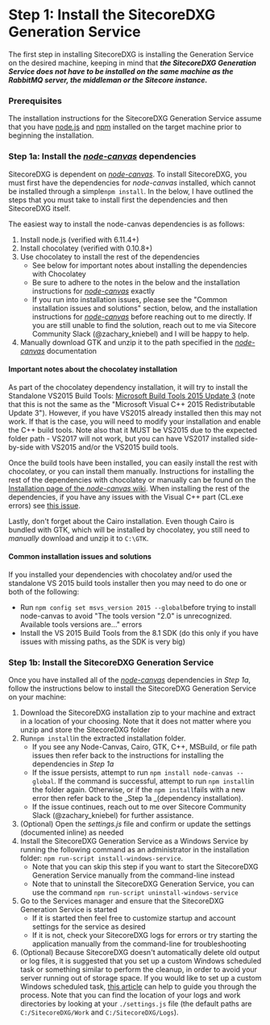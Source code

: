 # Step 1: Install the SitecoreDXG Generation Service

The first step in installing SitecoreDXG is installing the Generation Service on the desired machine, keeping in mind that _**the SitecoreDXG Generation Service does not have to be installed on the same machine as the RabbitMQ server, the middleman or the Sitecore instance.**_

### Prerequisites

The installation instructions for the SitecoreDXG Generation Service assume that you have [node.js](https://nodejs.org/en/) and [npm](https://www.npmjs.com/) installed on the target machine prior to beginning the installation.

### Step 1a: Install the [_node-canvas_](https://github.com/Automattic/node-canvas/wiki/Installation%3A-Windows) dependencies

SitecoreDXG is dependent on [_node-canvas_](https://github.com/Automattic/node-canvas/wiki/Installation%3A-Windows). To install SitecoreDXG, you must first have the dependencies for _node-canvas_ installed, which cannot be installed through a simple`npm install`. In the below, I have outlined the steps that you must take to install first the dependencies and then SitecoreDXG itself.

The easiest way to install the node-canvas dependencies is as follows:

1. Install node.js \(verified with 6.11.4+\)
2. Install chocolatey \(verified with 0.10.8+\)
3. Use chocolatey to install the rest of the dependencies
   * See below for important notes about installing the dependencies with Chocolatey
   * Be sure to adhere to the notes in the below and the installation instructions for [_node-canvas_](https://github.com/Automattic/node-canvas/wiki/Installation%3A-Windows) exactly
   * If you run into installation issues, please see the "Common installation issues and solutions" section, below, and the installation instructions for [_node-canvas_](https://github.com/Automattic/node-canvas/wiki/Installation%3A-Windows) before reaching out to me directly. If you are still unable to find the solution, reach out to me via Sitecore Community Slack \(@zachary\_kniebel\) and I will be happy to help.
4. Manually download GTK and unzip it to the path specified in the [_node-canvas_](https://github.com/Automattic/node-canvas/wiki/Installation%3A-Windows) documentation

#### Important notes about the chocolatey installation

As part of the chocolatey dependency installation, it will try to install the Standalone VS2015 Build Tools: [Microsoft Build Tools 2015 Update 3](https://www.visualstudio.com/vs/older-downloads/) \(note that this is not the same as the "Microsoft Visual C++ 2015 Redistributable Update 3"\). However, if you have VS2015 already installed then this may not work. If that is the case, you will need to modify your installation and enable the C++ build tools. Note also that it MUST be VS2015 due to the expected folder path - VS2017 will not work, but you can have VS2017 installed side-by-side with VS2015 and/or the VS2015 build tools.

Once the build tools have been installed, you can easily install the rest with chocolatey, or you can install them manually. Instructions for installing the rest of the dependencies with chocolatey or manually can be found on the [Installation page of the _node-canvas_ wiki](https://github.com/Automattic/node-canvas/wiki/Installation%3A-Windows). When installing the rest of the dependencies, if you have any issues with the Visual C++ part \(CL.exe errors\) see [this issue](https://github.com/Automattic/node-canvas/issues/1015).

Lastly, don't forget about the Cairo installation. Even though Cairo is bundled with GTK, which will be installed by chocolatey, you still need to _manually_ download and unzip it to `C:\GTK`.

#### Common installation issues and solutions

If you installed your dependencies with chocolatey and/or used the standalone VS 2015 build tools installer then you may need to do one or both of the following:

* Run `npm config set msvs_version 2015 --global`before trying to install node-canvas to avoid "The tools version "2.0" is unrecognized. Available tools versions are..." errors
* Install the VS 2015 Build Tools from the 8.1 SDK \(do this only if you have issues with missing paths, as the SDK is very big\)

### Step 1b: Install the SitecoreDXG Generation Service

Once you have installed all of the [_node-canvas_](https://github.com/Automattic/node-canvas/wiki/Installation%3A-Windows) dependencies in _Step 1a_, follow the instructions below to install the SitecoreDXG Generation Service on your machine:

1. Download the SitecoreDXG installation zip to your machine and extract in a location of your choosing. Note that it does not matter where you unzip and store the SitecoreDXG folder
2. Run`npm install`in the extracted installation folder.
   * If you see any Node-Canvas, Cairo, GTK, C++, MSBuild, or file path issues then refer back to the instructions for installing the dependencies in _Step 1a_
   * If the issue persists, attempt to run `npm install node-canvas --global`. If the command is successful, attempt to run `npm install`in the folder again. Otherwise, or if the `npm install`fails with a new error then refer back to the _Step 1a _\(dependency installation\).
   * If the issue continues, reach out to me over Sitecore Community Slack \(@zachary\_kniebel\) for further assistance.
3. \(Optional\) Open the _settings.js_ file and confirm or update the settings \(documented inline\) as needed
4. Install the SitecoreDXG Generation Service as a Windows Service by running the following command as an administrator in the installation folder: `npm run-script install-windows-service`.
   * Note that you can skip this step if you want to start the SitecoreDXG Generation Service manually from the command-line instead
   * Note that to uninstall the SitecoreDXG Generation Service, you can use the command `npm run-script uninstall-windows-service`
5. Go to the Services manager and ensure that the SitecoreDXG Generation Service is started
   * If it is started then feel free to customize startup and account settings for the service as desired
   * If it is not, check your SitecoreDXG logs for errors or try starting the application manually from the command-line for troubleshooting
6. \(Optional\) Because SitecoreDXG doesn't automatically delete old output or log files, it is suggested that you set up a custom Windows scheduled task or something similar to perform the cleanup, in order to avoid your server running out of storage space. If you would like to set up a custom Windows scheduled task, [this article](https://jackworthen.com/2018/03/15/creating-a-scheduled-task-to-automatically-delete-files-older-than-x-in-windows/) can help to guide you through the process. Note that you can find the location of your logs and work directories by looking at your `./settings.js` file \(the default paths are `C:/SitecoreDXG/Work` and `C:/SitecoreDXG/Logs`\).




